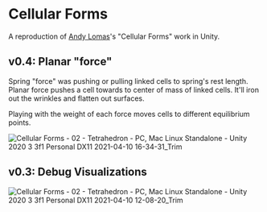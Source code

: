 # Cellular Forms

A reproduction of [Andy Lomas](https://andylomas.com/)'s "Cellular Forms" work in Unity.

## v0.4: Planar "force"

Spring "force" was pushing or pulling linked cells to spring's rest length. Planar force pushes a cell towards to center of mass of linked cells. It'll iron out the wrinkles and flatten out surfaces.

Playing with the weight of each force moves cells to different equilibrium points.

![Cellular Forms - 02 - Tetrahedron - PC, Mac  Linux Standalone - Unity 2020 3 3f1 Personal _DX11_ 2021-04-10 16-34-31_Trim](https://user-images.githubusercontent.com/6636020/114284648-452a5d00-9a1f-11eb-927f-56ac918cef3a.gif)

## v0.3: Debug Visualizations

![Cellular Forms - 02 - Tetrahedron - PC, Mac  Linux Standalone - Unity 2020 3 3f1 Personal _DX11_ 2021-04-10 12-08-20_Trim](https://user-images.githubusercontent.com/6636020/114276739-fe743d00-99f5-11eb-9242-037c0428ef0a.gif)
